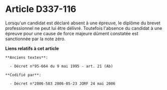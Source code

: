# Article D337-116

Lorsqu'un candidat est déclaré absent à une épreuve, le diplôme du brevet professionnel ne peut lui être délivré. Toutefois
l'absence du candidat à une épreuve pour une cause de force majeure dûment constatée est sanctionnée par la note zéro.

**Liens relatifs à cet article**

	**Anciens textes**:

	  - Décret n°95-664 du 9 mai 1995 - art. 21 (Ab)

	**Codifié par**:

	  - Décret n°2006-583 2006-05-23 JORF 24 mai 2006
